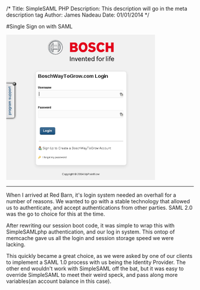 /*
Title: SimpleSAML PHP
Description: This description will go in the meta description tag
Author: James Nadeau
Date: 01/01/2014
*/

#Single Sign on with SAML

<div>
	<img class="img-responsive img-rounded" src="/files/boschwaytogrow_login.png" style="max-width: 400px;" />
</div>

***

When I arrived at Red Barn, it's login system needed an overhall for a 
number of reasons. We wanted to go with a stable technology that allowed 
us to authenticate, and accept authentications from other parties. SAML 2.0
was the go to choice for this at the time.

After rewriting our session boot code, it was simple to wrap this with 
SimpleSAMLphp authentication, and our log in system. This ontop of 
memcache gave us all the login and session storage speed we were lacking.

This quickly became a great choice, as we were asked by one of our 
clients to implement a SAML 1.0 process with us being the Identity Provider. 
The other end wouldn't work with SimpleSAML off the bat, but it was easy
to override SimpleSAML to meet their weird speck, and pass along more 
variables(an account balance in this case). 
